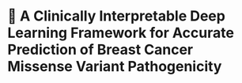 # 🧬 A Clinically Interpretable Deep Learning Framework for Accurate Prediction of Breast Cancer Missense Variant Pathogenicity

